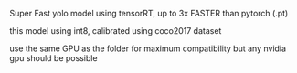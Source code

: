 Super Fast yolo model using tensorRT, up to 3x FASTER than pytorch (.pt)

this model using int8, calibrated using coco2017 dataset

use the same GPU as the folder for maximum compatibility but any nvidia gpu should be possible
